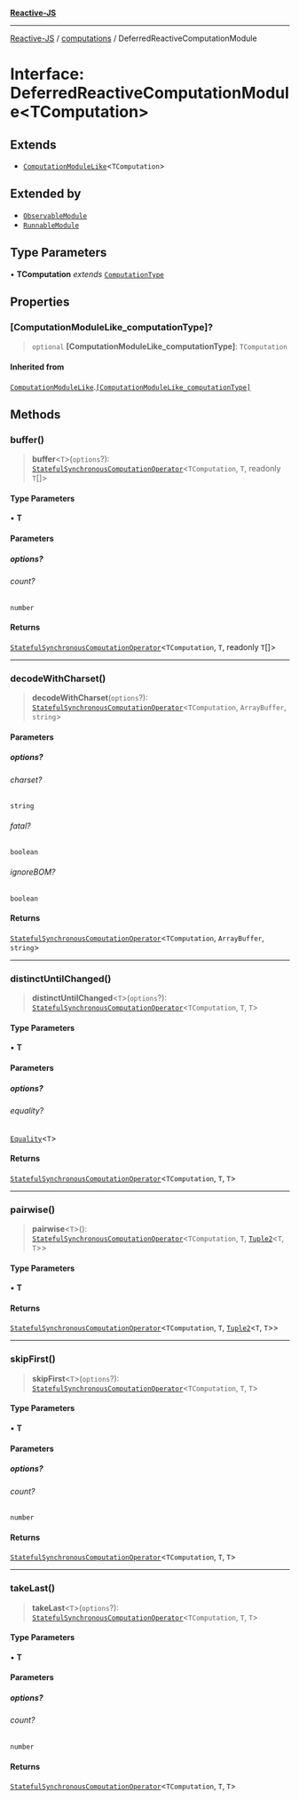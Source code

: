 [**Reactive-JS**](../../README.md)

***

[Reactive-JS](../../README.md) / [computations](../README.md) / DeferredReactiveComputationModule

# Interface: DeferredReactiveComputationModule\<TComputation\>

## Extends

- [`ComputationModuleLike`](ComputationModuleLike.md)\<`TComputation`\>

## Extended by

- [`ObservableModule`](../Observable/interfaces/ObservableModule.md)
- [`RunnableModule`](../Runnable/interfaces/RunnableModule.md)

## Type Parameters

• **TComputation** *extends* [`ComputationType`](../type-aliases/ComputationType.md)

## Properties

### \[ComputationModuleLike\_computationType\]?

> `optional` **\[ComputationModuleLike\_computationType\]**: `TComputation`

#### Inherited from

[`ComputationModuleLike`](ComputationModuleLike.md).[`[ComputationModuleLike_computationType]`](ComputationModuleLike.md#computationmodulelike_computationtype)

## Methods

### buffer()

> **buffer**\<`T`\>(`options`?): [`StatefulSynchronousComputationOperator`](../type-aliases/StatefulSynchronousComputationOperator.md)\<`TComputation`, `T`, readonly `T`[]\>

#### Type Parameters

• **T**

#### Parameters

##### options?

###### count?

`number`

#### Returns

[`StatefulSynchronousComputationOperator`](../type-aliases/StatefulSynchronousComputationOperator.md)\<`TComputation`, `T`, readonly `T`[]\>

***

### decodeWithCharset()

> **decodeWithCharset**(`options`?): [`StatefulSynchronousComputationOperator`](../type-aliases/StatefulSynchronousComputationOperator.md)\<`TComputation`, `ArrayBuffer`, `string`\>

#### Parameters

##### options?

###### charset?

`string`

###### fatal?

`boolean`

###### ignoreBOM?

`boolean`

#### Returns

[`StatefulSynchronousComputationOperator`](../type-aliases/StatefulSynchronousComputationOperator.md)\<`TComputation`, `ArrayBuffer`, `string`\>

***

### distinctUntilChanged()

> **distinctUntilChanged**\<`T`\>(`options`?): [`StatefulSynchronousComputationOperator`](../type-aliases/StatefulSynchronousComputationOperator.md)\<`TComputation`, `T`, `T`\>

#### Type Parameters

• **T**

#### Parameters

##### options?

###### equality?

[`Equality`](../../functions/type-aliases/Equality.md)\<`T`\>

#### Returns

[`StatefulSynchronousComputationOperator`](../type-aliases/StatefulSynchronousComputationOperator.md)\<`TComputation`, `T`, `T`\>

***

### pairwise()

> **pairwise**\<`T`\>(): [`StatefulSynchronousComputationOperator`](../type-aliases/StatefulSynchronousComputationOperator.md)\<`TComputation`, `T`, [`Tuple2`](../../functions/type-aliases/Tuple2.md)\<`T`, `T`\>\>

#### Type Parameters

• **T**

#### Returns

[`StatefulSynchronousComputationOperator`](../type-aliases/StatefulSynchronousComputationOperator.md)\<`TComputation`, `T`, [`Tuple2`](../../functions/type-aliases/Tuple2.md)\<`T`, `T`\>\>

***

### skipFirst()

> **skipFirst**\<`T`\>(`options`?): [`StatefulSynchronousComputationOperator`](../type-aliases/StatefulSynchronousComputationOperator.md)\<`TComputation`, `T`, `T`\>

#### Type Parameters

• **T**

#### Parameters

##### options?

###### count?

`number`

#### Returns

[`StatefulSynchronousComputationOperator`](../type-aliases/StatefulSynchronousComputationOperator.md)\<`TComputation`, `T`, `T`\>

***

### takeLast()

> **takeLast**\<`T`\>(`options`?): [`StatefulSynchronousComputationOperator`](../type-aliases/StatefulSynchronousComputationOperator.md)\<`TComputation`, `T`, `T`\>

#### Type Parameters

• **T**

#### Parameters

##### options?

###### count?

`number`

#### Returns

[`StatefulSynchronousComputationOperator`](../type-aliases/StatefulSynchronousComputationOperator.md)\<`TComputation`, `T`, `T`\>
